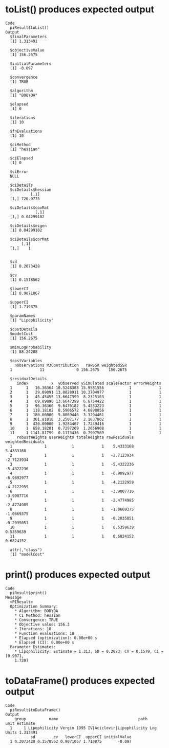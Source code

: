 # toList() produces expected output

    Code
      piResult$toList()
    Output
      $finalParameters
      [1] 1.313491
      
      $objectiveValue
      [1] 156.2675
      
      $initialParameters
      [1] -0.097
      
      $convergence
      [1] TRUE
      
      $algorithm
      [1] "BOBYQA"
      
      $elapsed
      [1] 0
      
      $iterations
      [1] 10
      
      $fnEvaluations
      [1] 10
      
      $ciMethod
      [1] "hessian"
      
      $ciElapsed
      [1] 0
      
      $ciError
      NULL
      
      $ciDetails
      $ciDetails$hessian
               [,1]
      [1,] 726.9775
      
      $ciDetails$covMat
                 [,1]
      [1,] 0.04299102
      
      $ciDetails$eigen
      [1] 0.04299102
      
      $ciDetails$corMat
           [,1]
      [1,]    1
      
      
      $sd
      [1] 0.2073428
      
      $cv
      [1] 0.1578562
      
      $lowerCI
      [1] 0.9071067
      
      $upperCI
      [1] 1.719875
      
      $paramNames
      [1] "Lipophilicity"
      
      $costDetails
      $modelCost
      [1] 156.2675
      
      $minLogProbability
      [1] 88.24208
      
      $costVariables
        nObservations M3Contribution   rawSSR weightedSSR
      1            11              0 156.2675    156.2675
      
      $residualDetails
         index          x  yObserved ySimulated scaleFactor errorWeights
      1      1   16.36364 10.5248388 15.9581556           1            1
      2      1   29.09091 13.0828911 10.3704977           1            1
      3      1   45.45455 13.6647399  8.2325163           1            1
      4      1   69.09090 13.6647399  6.6754422           1            1
      5      1   96.36366  9.6476182  5.4353223           1            1
      6      1  118.18182  8.5906572  4.6898856           1            1
      7      1  180.00000  5.8069446  3.3294461           1            1
      8      1  301.81818  3.2507177  2.1837802           1            1
      9      1  420.00000  1.9284467  1.7249416           1            1
      10     1  658.18201  0.7297269  1.2656908           1            1
      11     1 1141.81799  0.1173436  0.7997589           1            1
         robustWeights userWeights totalWeights rawResiduals weightedResiduals
      1              1           1            1    5.4333168         5.4333168
      2              1           1            1   -2.7123934        -2.7123934
      3              1           1            1   -5.4322236        -5.4322236
      4              1           1            1   -6.9892977        -6.9892977
      5              1           1            1   -4.2122959        -4.2122959
      6              1           1            1   -3.9007716        -3.9007716
      7              1           1            1   -2.4774985        -2.4774985
      8              1           1            1   -1.0669375        -1.0669375
      9              1           1            1   -0.2035051        -0.2035051
      10             1           1            1    0.5359639         0.5359639
      11             1           1            1    0.6824152         0.6824152
      
      attr(,"class")
      [1] "modelCost"
      

# print() produces expected output

    Code
      piResult$print()
    Message
      <PIResult>
      Optimization Summary:
        * Algorithm: BOBYQA
        * CI Method: hessian
        * Convergence: TRUE
        * Objective value: 156.3
        * Iterations: 10
        * Function evaluations: 10
        * Elapsed (optimization): 0.00e+00 s
        * Elapsed (CI): 0.00e+00 s
      Parameter Estimates:
        * Lipophilicity: Estimate = 1.313, SD = 0.2073, CV = 0.1579, CI = [0.9071,
        1.720]

# toDataFrame() produces expected output

    Code
      piResult$toDataFrame()
    Output
        group          name                                   path      unit estimate
      1     1 Lipophilicity Vergin 1995 IV|Aciclovir|Lipophilicity Log Units 1.313491
               sd        cv   lowerCI  upperCI initialValue
      1 0.2073428 0.1578562 0.9071067 1.719875       -0.097

